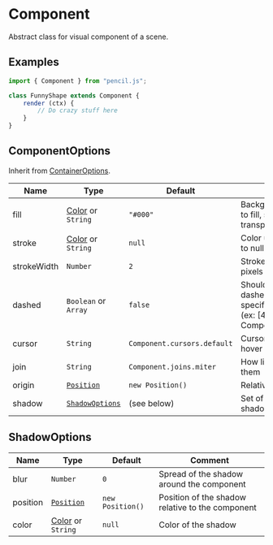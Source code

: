 # Component

Abstract class for visual component of a scene.


## Examples

```js
import { Component } from "pencil.js";

class FunnyShape extends Component {
    render (ctx) {
        // Do crazy stuff here
    }
}
```

## ComponentOptions
Inherit from [ContainerOptions](../container/readme.md#containeroptions).

| Name | Type | Default | Comment |
| ---- | ---- | ------- | ------- |
|fill |[Color](../color/readme.md) or `String` |`"#000"` |Background Color used to fill, set to null for transparent |
|stroke |[Color](../color/readme.md) or `String` |`null` |Color used to stroke, set to null for transparent |
|strokeWidth |`Number` |`2` |Stroke line thickness in pixels |
|dashed |`Boolean` or `Array` |`false` |Should the line be dashed, you can also specify the dash pattern (ex: [4, 4] or Component.dashes.dots) |
|cursor |`String` |`Component.cursors.default` |Cursor to use when hover |
|join |`String` |`Component.joins.miter` |How lines join between them |
|origin |[`Position`](../position) |`new Position()` |Relative offset |
|shadow |[`ShadowOptions`](#shadowoptions) |(see below) |Set of options to set a shadow |

## ShadowOptions

| Name | Type | Default | Comment |
| ---- | ---- | ------- | ------- |
|blur |`Number` |`0` |Spread of the shadow around the component |
|position |[`Position`](../position) |`new Position()` |Position of the shadow relative to the component |
|color |[Color](../color/readme.md) or `String` |`null` |Color of the shadow |

